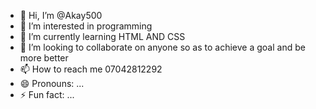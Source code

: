 - 👋 Hi, I’m @Akay500
- 👀 I’m interested in programming 
- 🌱 I’m currently learning HTML AND CSS 
- 💞️ I’m looking to collaborate on anyone so as to achieve a goal and be more better
- 📫 How to reach me 07042812292
- 😄 Pronouns: ...
- ⚡ Fun fact: ...

<!---
Akay500/Akay500 is a ✨ special ✨ repository because its `README.md` (this file) appears on your GitHub profile.
You can click the Preview link to take a look at your changes.
--->
